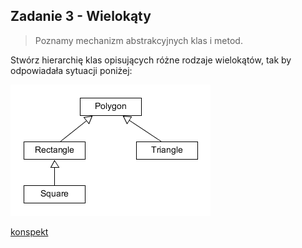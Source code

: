 ## Zadanie 3 - Wielokąty

> Poznamy mechanizm abstrakcyjnych klas i metod.

Stwórz hierarchię klas opisujących różne rodzaje wielokątów, tak by odpowiadała sytuacji poniżej:

![](resources/images/polygon_1.png)

<div class="copyright">
<a href="instructions/zad3.html">konspekt</a>
</div>
